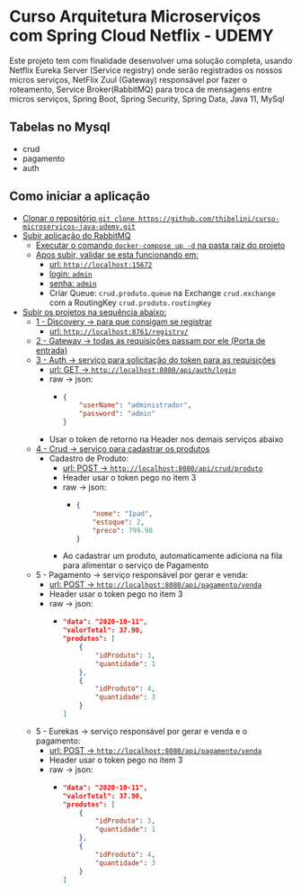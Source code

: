 # Curso Arquitetura Microserviços com Spring Cloud Netflix - UDEMY

Este projeto tem com finalidade desenvolver uma solução completa, usando Netflix Eureka Server (Service registry) onde serão registrados os nossos micros serviços,
NetFlix Zuul (Gateway) responsável por fazer o roteamento, Service Broker(RabbitMQ) para troca de mensagens entre micros serviços, Spring Boot, Spring Security, Spring Data, Java 11, MySql

## Tabelas no Mysql
- crud
- pagamento
- auth

## Como iniciar a aplicação
<!--ts-->
 * [Clonar o repositório ```git clone https://github.com/thibelini/curso-microservicos-java-udemy.git```](#repo)
 * [Subir aplicação do RabbitMQ](#docker)
    * [Executar o comando ```docker-compose up -d``` na pasta raiz do projeto](#docker)
    * [Apos subir, validar se esta funcionando em:](#local-files)
      * [url: ```http://localhost:15672```](#urlrabb)
      * [login: ```admin```](#login)
      * [senha: ```admin```](#senha)
      * Criar Queue: ```crud.produto.queue``` na Exchange ```crud.exchange``` com a RoutingKey ```crud.produto.routingKey```
 * [Subir os projetos na sequência abaixo:](#testes)
    * [1 - Discovery -> para que consigam se registrar](#Discovery)
      * [url: ```http://localhost:8761/registry/```](#disoverurl)
    * [2 - Gateway -> todas as requisições passam por ele (Porta de entrada)](#Discovery)
    * [3 - Auth -> serviço para solicitação do token para as requisições](#Discovery)
      * [url: GET -> ```http://localhost:8080/api/auth/login```](#urlauth)
      * raw -> json: 
        * ```json 
          {
              "userName": "administrador",
              "password": "admin"
          } 
          ```
       * Usar o token de retorno na Header nos demais serviços abaixo
    * [4 - Crud -> serviço para cadastrar os produtos](#Discovery)
      * Cadastro de Produto:  
        * [url: POST -> ```http://localhost:8080/api/crud/produto```](#crudpost)
        * Header usar o token pego no item 3
        * raw -> json: 
          * ```json 
            {
                "nome": "Ipad",
                "estoque": 2,
                "preco": 799.90
            }
            ```
        * Ao cadastrar um produto, automaticamente adiciona na fila para alimentar o serviço de Pagamento
    * 5 - Pagamento -> serviço responsável por gerar e venda:  
        * [url: POST -> ```http://localhost:8080/api/pagamento/venda```](#crudpost)
        * Header usar o token pego no item 3
        * raw -> json: 
          * ```json 
            "data": "2020-10-11",
            "valorTotal": 37.90,
            "produtos": [
                {
                    "idProduto": 3,
                    "quantidade": 1
                },
                {
                    "idProduto": 4,
                    "quantidade": 3
                }
            ]
            ```
    * 5 - Eurekas -> serviço responsável por gerar e venda e o pagamento:  
        * [url: POST -> ```http://localhost:8080/api/pagamento/venda```](#crudpost)
        * Header usar o token pego no item 3
        * raw -> json: 
          * ```json 
            "data": "2020-10-11",
            "valorTotal": 37.90,
            "produtos": [
                {
                    "idProduto": 3,
                    "quantidade": 1
                },
                {
                    "idProduto": 4,
                    "quantidade": 3
                }
            ]
            ```
<!--te-->
